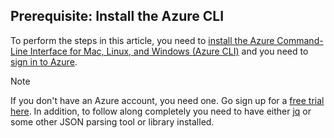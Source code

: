 ## Prerequisite: Install the Azure CLI
To perform the steps in this article, you need to [install the Azure Command-Line Interface for Mac, Linux, and Windows (Azure CLI)](../articles/cli-install-nodejs.md) and you need to [sign in to Azure](/cli/azure/authenticate-azure-cli). 

> [!NOTE]
> If you don't have an Azure account, you need one. Go sign up for a [free trial here](../articles/active-directory/fundamentals/sign-up-organization.md). In addition, to follow along completely you need to have either [jq](https://stedolan.github.io/jq/) or some other JSON parsing tool or library installed.
> 
> 

